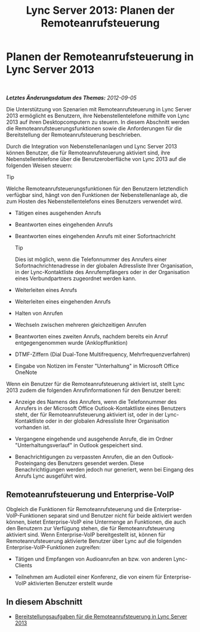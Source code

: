 ﻿---
title: 'Lync Server 2013: Planen der Remoteanrufsteuerung'
TOCTitle: Planen der Remoteanrufsteuerung
ms:assetid: 688a0328-1aa7-449f-b5f7-98c876112ed2
ms:mtpsurl: https://technet.microsoft.com/de-de/library/Gg558658(v=OCS.15)
ms:contentKeyID: 49294276
ms.date: 05/19/2016
mtps_version: v=OCS.15
ms.translationtype: HT
---

# Planen der Remoteanrufsteuerung in Lync Server 2013

 

_**Letztes Änderungsdatum des Themas:** 2012-09-05_

Die Unterstützung von Szenarien mit Remoteanrufsteuerung in Lync Server 2013 ermöglicht es Benutzern, ihre Nebenstellentelefone mithilfe von Lync 2013 auf ihren Desktopcomputern zu steuern. In diesem Abschnitt werden die Remoteanrufsteuerungsfunktionen sowie die Anforderungen für die Bereitstellung der Remoteanrufsteuerung beschrieben.

Durch die Integration von Nebenstellenanlagen und Lync Server 2013 können Benutzer, die für Remoteanrufsteuerung aktiviert sind, ihre Nebenstellentelefone über die Benutzeroberfläche von Lync 2013 auf die folgenden Weisen steuern:


> [!TIP]
> Welche Remoteanrufsteuerungsfunktionen für den Benutzern letztendlich verfügbar sind, hängt von den Funktionen der Nebenstellenanlage ab, die zum Hosten des Nebenstellentelefons eines Benutzers verwendet wird.



  - Tätigen eines ausgehenden Anrufs

  - Beantworten eines eingehenden Anrufs

  - Beantworten eines eingehenden Anrufs mit einer Sofortnachricht
    

    > [!TIP]
    > Dies ist möglich, wenn die Telefonnummer des Anrufers einer Sofortnachrichtenadresse in der globalen Adressliste Ihrer Organisation, in der Lync-Kontaktliste des Anrufempfängers oder in der Organisation eines Verbundpartners zugeordnet werden kann.



  - Weiterleiten eines Anrufs

  - Weiterleiten eines eingehenden Anrufs

  - Halten von Anrufen

  - Wechseln zwischen mehreren gleichzeitigen Anrufen

  - Beantworten eines zweiten Anrufs, nachdem bereits ein Anruf entgegengenommen wurde (Anklopffunktion)

  - DTMF-Ziffern (Dial Dual-Tone Multifrequency, Mehrfrequenzverfahren)

  - Eingabe von Notizen im Fenster "Unterhaltung" in Microsoft Office OneNote

Wenn ein Benutzer für die Remoteanrufsteuerung aktiviert ist, stellt Lync 2013 zudem die folgenden Anrufinformationen für den Benutzer bereit:

  - Anzeige des Namens des Anrufers, wenn die Telefonnummer des Anrufers in der Microsoft Office Outlook-Kontaktliste eines Benutzers steht, der für Remoteanrufsteuerung aktiviert ist, oder in der Lync-Kontaktliste oder in der globalen Adressliste Ihrer Organisation vorhanden ist.

  - Vergangene eingehende und ausgehende Anrufe, die im Ordner "Unterhaltungsverlauf" in Outlook gespeichert sind.

  - Benachrichtigungen zu verpassten Anrufen, die an den Outlook-Posteingang des Benutzers gesendet werden. Diese Benachrichtigungen werden jedoch nur generiert, wenn bei Eingang des Anrufs Lync ausgeführt wird.

## Remoteanrufsteuerung und Enterprise-VoIP

Obgleich die Funktionen für Remoteanrufsteuerung und die Enterprise-VoIP-Funktionen separat sind und Benutzer nicht für beide aktiviert werden können, bietet Enterprise-VoIP eine Untermenge an Funktionen, die auch den Benutzern zur Verfügung stehen, die für Remoteanrufsteuerung aktiviert sind. Wenn Enterprise-VoIP bereitgestellt ist, können für Remoteanrufsteuerung aktivierte Benutzer über Lync auf die folgenden Enterprise-VoIP-Funktionen zugreifen:

  - Tätigen und Empfangen von Audioanrufen an bzw. von anderen Lync-Clients

  - Teilnehmen am Audioteil einer Konferenz, die von einem für Enterprise-VoIP aktivierten Benutzer erstellt wurde

## In diesem Abschnitt

  - [Bereitstellungsaufgaben für die Remoteanrufsteuerung in Lync Server 2013](lync-server-2013-deployment-tasks-for-remote-call-control.md)

